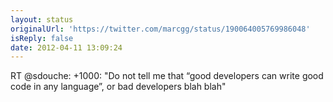 ```yaml
---
layout: status
originalUrl: 'https://twitter.com/marcgg/status/190064005769986048'
isReply: false
date: 2012-04-11 13:09:24
---
```


RT @sdouche: +1000: "Do not tell me that “good developers can write good code in any language”, or bad developers blah blah"

